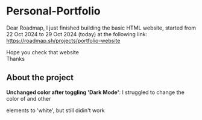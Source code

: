 # Personal-Portfolio

Dear Roadmap,
I just finished building the basic HTML website, started from 22 Oct 2024 to 29 Oct 2024 (today) at the following link: 
https://roadmap.sh/projects/portfolio-website

Hope you check that website
<br>
Thanks

## About the project

**Unchanged color after toggling 'Dark Mode'**: I struggled to change the color of <a> and other <p> elements to 'white', but still didin't work

 
